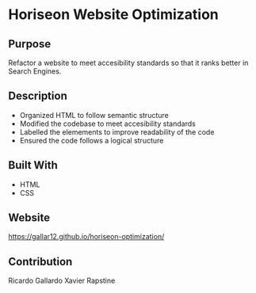 # Horiseon Website Optimization

## Purpose
Refactor a website to meet accesibility standards so that it ranks better in Search Engines. 

## Description 
* Organized HTML to follow semantic structure
* Modified the codebase to meet accesibility standards
* Labelled the elemements to improve readability of the code 
* Ensured the code follows a logical structure 

## Built With
* HTML
* CSS

## Website
https://gallar12.github.io/horiseon-optimization/

## Contribution
Ricardo Gallardo 
Xavier Rapstine